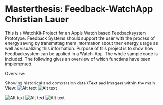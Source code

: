 # Masterthesis: Feedback-WatchApp Christian Lauer

This is a WatchKit-Project for an Apple Watch based Feedbacksystem Prototype.
Feedback Systems should support the user with the process of energy saving by transmitting them information about their energy usage as well as visualizing this information.
Purpose of this project is to show how Feedbacksystem can be applied in a Watch-App.
The whole sample code is included. The following gives an overview of which functions have been implemented.

Overview:

Showing historical and comparsion data (Text and Images) within the main View:
![Alt text](http://imgur.com/QezdLIa.jpg)
![Alt text](http://imgur.com/niZ1UT8.jpg)

![Alt text](http://imgur.com/d48UAbm.jpg)
![Alt text](http://imgur.com/opHGjjE.jpg)
![Alt text](http://imgur.com/X7biEl8.jpg)


